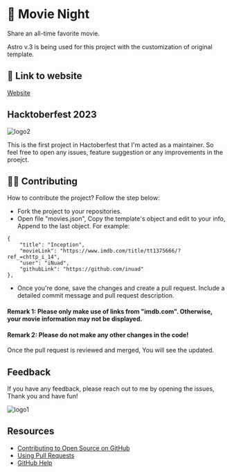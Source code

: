 # 🎥 Movie Night

Share an all-time favorite movie. 

Astro v.3 is being used for this project with the customization of original template.


## 🔗 Link to website
[Website](...)


## Hacktoberfest 2023

![logo2](https://hacktoberfest.com/_next/static/media/logo-hacktoberfest--horizontal.ebc5fdc8.svg)

This is the first project in Hactoberfest that I'm acted as a maintainer. So feel free to open any issues, feature suggestion or any improvements in the proejct.


## 👯‍♀️ Contributing

How to contribute the project? Follow the step below:

* Fork the project to your repositories.
* Open file "movies.json", Copy the template's object and edit to your info, Append to the last object. For example:

```
{
    "title": "Inception",
    "movieLink": "https://www.imdb.com/title/tt1375666/?ref_=chttp_i_14",
    "user": "iNuad",
    "githubLink": "https://github.com/inuad"
},
```
* Once you're done, save the changes and create a pull request. Include a detailed commit message and pull request description.

#### Remark 1: Please only make use of links from "imdb.com". Otherwise, your movie information may not be displayed.

#### Remark 2: Please do not make any other changes in the code!

Once the pull request is reviewed and merged, You will see the updated.


## Feedback

If you have any feedback, please reach out to me by opening the issues, Thank you and have fun!

![logo1](https://hacktoberfest.com/_next/static/media/logo-hacktoberfest--logomark.b91c17d2.svg)

## Resources

- [Contributing to Open Source on GitHub](https://guides.github.com/activities/contributing-to-open-source/)
- [Using Pull Requests](https://help.github.com/articles/using-pull-requests/)
- [GitHub Help](https://help.github.com)